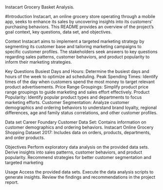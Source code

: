 Instacart Grocery Basket Analysis.

#Introduction
Instacart, an online grocery store operating through a mobile app, seeks to enhance its sales by uncovering insights into its customers’ purchasing behaviors. This README provides an overview of the project’s goal context, key questions, data set, and objectives.

Context
Instacart aims to implement a targeted marketing strategy by segmenting its customer base and tailoring marketing campaigns to specific customer profiles. The stakeholders seek answers to key questions regarding sales patterns, customer behaviors, and product popularity to inform their marketing strategies.

Key Questions
Busiest Days and Hours: Determine the busiest days and hours of the week to optimize ad scheduling.
Peak Spending Times: Identify times of the day when customers spend the most money to target relevant product advertisements.
Price Range Groupings: Simplify product price range groupings to guide marketing and sales effort effectively.
Product Popularity: Identify popular product types and departments to focus marketing efforts.
Customer Segmentation: Analyze customer demographics and ordering behaviors to understand brand loyalty, regional differences, age and family status correlations, and other customer profiles.

Data set
Career Foundary Customer Data Set: Contains information on customer demographics and ordering behaviors.
Instacart Online Grocery Shopping Dataset 2017: Includes data on orders, products, departments, and order products.

Objectives
Perform exploratory data analysis on the provided data sets.
Derive insights into sales patterns, customer behaviors, and product popularity.
Recommend strategies for better customer segmentation and targeted marketing

Usage
Access the provided data sets.
Execute the data analysis scripts to generate insights.
Review the findings and recommendations in the project report.

